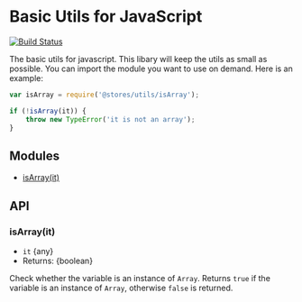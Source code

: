 # Basic Utils for JavaScript

[![Build Status](https://travis-ci.org/john-yuan/stores-utils.svg?branch=master)](https://travis-ci.org/john-yuan/stores-utils)

The basic utils for javascript. This libary will keep the utils as small as possible. You can import the module you want to use on demand. Here is an example:

```js
var isArray = require('@stores/utils/isArray');

if (!isArray(it)) {
    throw new TypeError('it is not an array');
}
```

## Modules

* [isArray(it)](#isarrayit)

## API

### isArray(it)

* `it` {any}
* Returns: {boolean}

Check whether the variable is an instance of `Array`. Returns `true` if the variable is an instance of `Array`, otherwise `false` is returned.
